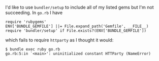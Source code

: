 I'd like to use `bundler/setup` to include all of my listed gems but I'm not
succeeding. In `go.rb` I have

    require 'rubygems'
    ENV['BUNDLE_GEMFILE'] ||= File.expand_path('Gemfile', __FILE__)
    require 'bundler/setup' if File.exists?(ENV['BUNDLE_GEMFILE'])

which fails to require `httparty` as I thought it would:

    $ bundle exec ruby go.rb
    go.rb:5:in `<main>': uninitialized constant HTTParty (NameError)

